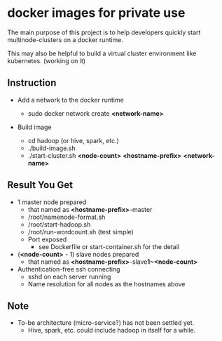 # docker images for private use

The main purpose of this project is to help developers quickly start multinode-clusters on a docker runtime.

This may also be helpful to build a virtual cluster environment like kubernetes. (working on it)

Instruction
-----------
* Add a network to the docker runtime
  * sudo docker network create **\<network-name\>**

* Build image
  * cd hadoop (or hive, spark, etc.)
  * ./build-image.sh
  * ./start-cluster.sh **\<node-count\>** **\<hostname-prefix\>** **\<network-name\>**

Result You Get
--------------
* 1 master node prepared
  * that named as **\<hostname-prefix\>**-master
  * /root/namenode-format.sh
  * /root/start-hadoop.sh
  * /root/run-wordcount.sh (test simple)
  * Port exposed
    * see Dockerfile or start-container.sh for the detail
* (**\<node-count\>** - 1) slave nodes prepared
  * that named as **\<hostname-prefix\>**-slave**1~\<node-count\>**
* Authentication-free ssh connecting
  * sshd on each server running
  * Name resolution for all nodes as the hostnames above

Note
----
* To-be architecture (micro-service?) has not been settled yet.
  * Hive, spark, etc. could include hadoop in itself for a while.
